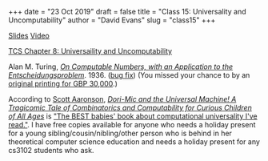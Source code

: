 +++
date = "23 Oct 2019"
draft = false
title = "Class 15: Universality and Uncomputability"
author = "David Evans"
slug = "class15"
+++

[Slides](https://www.dropbox.com/s/iibngc72d0snb0f/class15-inked.pdf?dl=0)
[Video](https://uva.hosted.panopto.com/Panopto/Pages/Viewer.aspx?id=c8ce23af-8a26-44b4-9678-aaef01410d8e)

[TCS Chapter 8: Universaility and Uncomputability](/docs/tcs-chapter8.pdf)

Alan M. Turing, [_On Computable Numbers, with an Application to the
Entscheidungsproblem_](/docs/computablenumbers.pdf). 1936. ([bug
fix](/docs/bugfix.pdf)) (You missed your chance to by an [original
printing for GBP 30,000](http://www.sothebys.com/en/auctions/ecatalogue/lot.929.html/2018/the-library-of-erwin-tomash-l18409).)

According to [Scott Aaronson](http://www.scottaaronson.com/),
[_Dori-Mic and the Universal Machine! A Tragicomic Tale of
Combinatorics and Computability for Curious Children of All
Ages_](https://dori-mic.org) is ["The BEST babies' book about
computational universality I've
read."](https://www.amazon.com/review/R1TSEFIBYW9Y6I/ref=cm_cr_dp_title?ie=UTF8&ASIN=1495944980&channel=detail-glance&nodeID=283155&store=books). I
have free copies available for anyone who needs a holiday present for
a young sibling/cousin/nibling/other person who is behind in her
theoretical computer science education and needs a holiday present for
any cs3102 students who ask.